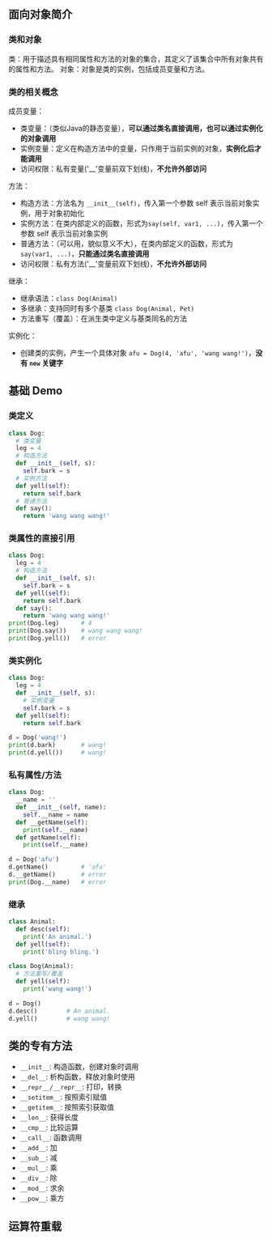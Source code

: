 
## 面向对象简介

### 类和对象

类：用于描述具有相同属性和方法的对象的集合，其定义了该集合中所有对象共有的属性和方法。
对象：对象是类的实例，包括成员变量和方法。

### 类的相关概念

成员变量：

+ 类变量：（类似Java的静态变量），**可以通过类名直接调用，也可以通过实例化的对象调用**
+ 实例变量：定义在构造方法中的变量，只作用于当前实例的对象，**实例化后才能调用**
+ 访问权限：私有变量('__'变量前双下划线)，**不允许外部访问**

方法：

+ 构造方法：方法名为 `__init__(self)`，传入第一个参数 self 表示当前对象实例，用于对象初始化
+ 实例方法：在类内部定义的函数，形式为`say(self, var1, ...)`，传入第一个参数 self 表示当前对象实例
+ 普通方法：（可以用，貌似意义不大），在类内部定义的函数，形式为`say(var1, ...)`，**只能通过类名直接调用**
+ 访问权限：私有方法('__'变量前双下划线)，**不允许外部访问**

继承：

+ 继承语法：`class Dog(Animal)`
+ 多继承：支持同时有多个基类 `class Dog(Animal, Pet)`
+ 方法重写（覆盖）：在派生类中定义与基类同名的方法

实例化：

+ 创建类的实例，产生一个具体对象 `afu = Dog(4, 'afu', 'wang wang!')`，**没有 `new` 关键字**



## 基础 Demo

### 类定义

```python
class Dog:
  # 类变量
  leg = 4
  # 构造方法
  def __init__(self, s):
    self.bark = s
  # 实例方法
  def yell(self):
    return self.bark
  # 普通方法
  def say():
    return 'wang wang wang!'
```

### 类属性的直接引用

```python
class Dog:
  leg = 4
  # 构造方法
  def __init__(self, s):
    self.bark = s
  def yell(self):
    return self.bark
  def say():
    return 'wang wang wang!'
print(Dog.leg)      # 4
print(Dog.say())    # wang wang wang!
print(Dog.yell())   # error
```

### 类实例化

```python
class Dog:
  leg = 4
  def __init__(self, s):
    # 实例变量
    self.bark = s
  def yell(self):
    return self.bark

d = Dog('wang!')
print(d.bark)       # wang!
print(d.yell())     # wang!
```

### 私有属性/方法

```python
class Dog:
  __name = ''
  def __init__(self, name):
    self.__name = name
  def __getName(self):
    print(self.__name)
  def getName(self):
    print(self.__name)

d = Dog('afu')
d.getName()         # 'afu'
d.__getName()       # error  
print(Dog.__name)   # error
```

### 继承

```python
class Animal:
  def desc(self):
    print('An animal.')
  def yell(self):
    print('bling bling.')

class Dog(Animal):
  # 方法重写/覆盖
  def yell(self):
    print('wang wang!')

d = Dog()
d.desc()        # An animal.
d.yell()        # wang wang!
```

## 类的专有方法

+ `__init__`: 构造函数，创建对象时调用
+ `__del__`: 析构函数，释放对象时使用
+ `__repr__/__repr__`: 打印，转换
+ `__setitem__`: 按照索引赋值
+ `__getitem__`: 按照索引获取值
+ `__len__`: 获得长度
+ `__cmp__`: 比较运算
+ `__call__`: 函数调用
+ `__add__`: 加
+ `__sub__`: 减
+ `__mul__`: 乘
+ `__div__`: 除
+ `__mod__`: 求余
+ `__pow__`: 乘方

## 运算符重载